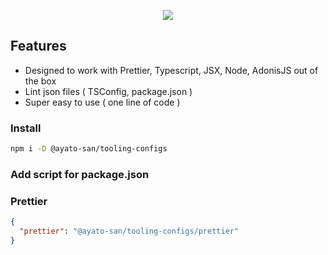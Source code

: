 <p align="center">
  <img src="https://github.com/Ayato-san/tooling-configs/assets/71392060/7b7b294a-46d7-450e-afb4-49b4ae94a4b1">
</p>

## Features

- Designed to work with Prettier, Typescript, JSX, Node, AdonisJS out of the box
- Lint json files ( TSConfig, package.json )
- Super easy to use ( one line of code )

### Install

```bash
npm i -D @ayato-san/tooling-configs
```

### Add script for package.json

### Prettier

```json
{
  "prettier": "@ayato-san/tooling-configs/prettier"
}
```
